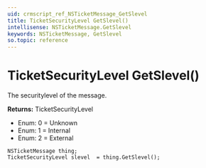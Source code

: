 ```yaml
---
uid: crmscript_ref_NSTicketMessage_GetSlevel
title: TicketSecurityLevel GetSlevel()
intellisense: NSTicketMessage.GetSlevel
keywords: NSTicketMessage, GetSlevel
so.topic: reference
---
```


# TicketSecurityLevel GetSlevel()

The securitylevel of the message.

**Returns:** TicketSecurityLevel

* Enum: 0 = Unknown
* Enum: 1 = Internal
* Enum: 2 = External

```crmscript
NSTicketMessage thing;
TicketSecurityLevel slevel  = thing.GetSlevel();
```

